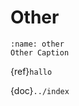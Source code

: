 
# Other

```{figure} ../fun-fish.png
:name: other
Other Caption
```

{ref}`hallo`

{doc}`../index`
